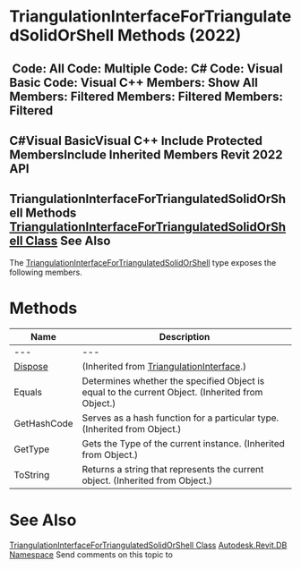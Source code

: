 # TriangulationInterfaceForTriangulatedSolidOrShell Methods (2022)

﻿
 Code: All Code: Multiple Code: C# Code: Visual Basic Code: Visual C++  Members: Show All Members: Filtered Members: Filtered Members: Filtered   
---  
C#Visual BasicVisual C++
Include Protected MembersInclude Inherited Members
Revit 2022 API  
---  
TriangulationInterfaceForTriangulatedSolidOrShell Methods  
[TriangulationInterfaceForTriangulatedSolidOrShell Class](f47c4054-827d-3f5e-adce-bcd8e93ac090.md "TriangulationInterfaceForTriangulatedSolidOrShell Class") See Also  
---  
The [TriangulationInterfaceForTriangulatedSolidOrShell](f47c4054-827d-3f5e-adce-bcd8e93ac090.md "TriangulationInterfaceForTriangulatedSolidOrShell Class") type exposes the following members.
# Methods
| Name | Description |
| --- | --- |
| --- | --- | --- |
| [Dispose](acc86bb2-6579-c6f9-745f-e0a522b63bca.md "Dispose Method") | (Inherited from [TriangulationInterface](52c77543-3282-78a8-6a57-dd245b2090c4.md "TriangulationInterface Class").) |
| Equals | Determines whether the specified Object is equal to the current Object. (Inherited from Object.) |
| GetHashCode | Serves as a hash function for a particular type.  (Inherited from Object.) |
| GetType | Gets the Type of the current instance. (Inherited from Object.) |
| ToString | Returns a string that represents the current object. (Inherited from Object.) |

# See Also
[TriangulationInterfaceForTriangulatedSolidOrShell Class](f47c4054-827d-3f5e-adce-bcd8e93ac090.md "TriangulationInterfaceForTriangulatedSolidOrShell Class")
[Autodesk.Revit.DB Namespace](87546ba7-461b-c646-cbb1-2cb8f5bff8b2.md "Autodesk.Revit.DB Namespace")
Send comments on this topic to 